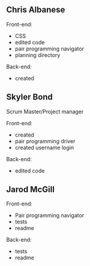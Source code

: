 ## Chris Albanese

Front-end:

- CSS
- edited code
- pair programming navigator
- planning directory

Back-end:

- created

## Skyler Bond

Scrum Master/Project manager

Front-end:

- created
- pair programming driver
- created username login

Back-end:

- edited code

## Jarod McGill

Front-end:

- Pair programming navigator
- tests
- readme

Back-end:

- tests
- readme
